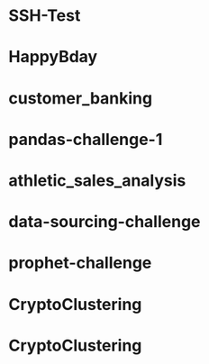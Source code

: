 # SSH-Test
# HappyBday
# customer_banking
# pandas-challenge-1
# athletic_sales_analysis
# data-sourcing-challenge
# prophet-challenge
# CryptoClustering
# CryptoClustering
